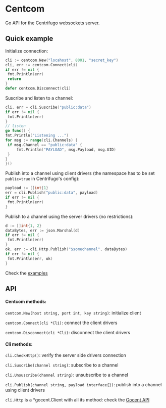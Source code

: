 # Centcom

Go API for the Centrifugo websockets server.

## Quick example

Initialize connection:

   ```go
cli := centcom.New("locahost", 8001, "secret_key")
cli, err := centcom.Connect(cli)
if err != nil {
	fmt.Println(err)
	return
}
defer centcom.Disconnect(cli)
   ```
   
Suscribe and listen to a channel:

   ```go
cli, err = cli.Suscribe("public:data")
if err != nil {
	fmt.Println(err)
}
// listen
go func() {
fmt.Println("Listening ...")
for msg := range(cli.Channels) {
	if msg.Channel == "public:data" {
		fmt.Println("PAYLOAD", msg.Payload, msg.UID)
	}
}
}()
   ```
   
Publish into a channel using client drivers (the namespace has to be set `public=true` in Centrifugo's config):

   ```go
payload := []int{1}
err = cli.Publish("public:data", payload)
if err != nil {
	fmt.Println(err)
}
   ```
   
Publish to a channel using the server drivers (no restrictions):

   ```go
d := []int{1, 2}
dataBytes, err := json.Marshal(d)
if err != nil {
	fmt.Println(err)
}
ok, err := cli.Http.Publish("$somechannel", dataBytes)
if err != nil {
	fmt.Println(err, ok)
}
   ```

Check the [examples](https://github.com/synw/centcom/tree/master/examples)

## API

#### Centcom methods:

`centcom.New(host string, port int, key string)`: initialize client

`centcom.Connect(cli *Cli)`: connect the client drivers

`centcom.Disconnect(cli *Cli)`: disconnect the client drivers

#### Cli methods:

`cli.CheckHttp()`: verify the server side drivers connection

`cli.Suscribe(channel string)`: subscribe to a channel

`cli.Unsuscribe(channel string)`: unsubscribe to a channel

`cli.Publish(channel string, payload interface{})`: publish into a channel using client drivers 

`cli.Http` is a *gocent.Client with all its method: check the [Gocent API](https://godoc.org/github.com/centrifugal/gocent)
